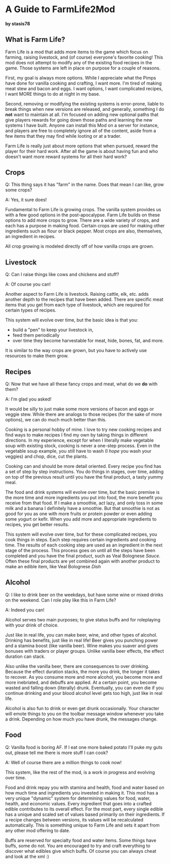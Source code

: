 # A Guide to FarmLife2Mod
#### by stasis78

## What is Farm Life?

Farm Life is a mod that adds more items to the game which focus on farming, raising livestock, and (of course) everyone's favorite cooking! This mod does not attempt to modify any of the existing food recipes in the game. Those systems are left in place on purpose for a couple of reasons.

First, my goal is always more options. While I appreciate what the Pimps have done for vanilla cooking and crafting, I want more. I'm tired of making meat stew and bacon and eggs. I want options, I want complicated recipes, I want MORE things to do at night in my base.

Second, removing or modifying the existing systems is error-prone, liable to break things when new versions are released, and generally, something I do **not** want to maintain at all. I'm focused on adding new optional paths that give players rewards for going down those paths and learning the new systems I have built. Anyone can install this Mod on a server for instance, and players are free to completely ignore all of the content, aside from a few items that they may find while looting or at a trader.

Farm Life is really just about more options that when pursued, reward the player for their hard work. After all the game is about having fun and who doesn't want more reward systems for all their hard work?

## Crops

Q: This thing says it has "farm" in the name. Does that mean I can like, grow some crops?

A: Yes, it sure does!

Fundamental to Farm Life is growing crops. The vanilla system provides us with a few good options in the post-apocalypse. Farm Life builds on these options to add more crops to grow. There are a wide variety of crops, and each has a purpose in making food. Certain crops are used for making other ingredients such as flour or black pepper. Most crops are also, themselves, an ingredient in recipes. 

All crop growing is modeled directly off of how vanilla crops are grown.

## Livestock

Q: Can I raise things like cows and chickens and stuff?

A: Of course you can!

Another aspect to Farm Life is livestock. Raising cattle, elk, etc. adds another depth to the recipes that have been added. There are specific meat items that you get from each type of livestock, which are required for certain types of recipes.

This system will evolve over time, but the basic idea is that you:

- build a "pen" to keep your livestock in,
- feed them periodically
- over time they become harvestable for meat, hide, bones, fat, and more.

It is similar to the way crops are grown, but you have to actively use resources to make them grow.

## Recipes

Q: Now that we have all these fancy crops and meat, what do we **do** with them?

A: I'm glad you asked!

It would be silly to just make some more versions of bacon and eggs or veggie stew. While there are analogs to those recipes (for the sake of more options), we can do much much better than this.

Cooking is a personal hobby of mine. I love to try new cooking recipes and find ways to make recipes I find my own by taking things in different directions. In my experience, except for when I literally make vegetable soup with existing stock, cooking is never a one-step process. Even in the vegetable soup example, you still have to wash (I *hope* you wash your veggies) and chop, dice, cut the plants.

Cooking can and should be more detail oriented. Every recipe you find has a set of step by step instructions. You do things in stages, over time, adding on top of the previous result until you have the final product, a tasty yummy meal.

The food and drink systems will evolve over time, but the basic premise is the more time and more ingredients you put into food, the more benefit you receive from that food. If I make a smoothie, act lazy, and only toss in some milk and a banana I definitely have a smoothie. But that smoothie is not as good for you as one with more fruits or protein powder or even adding some yogurt or kefir. When you add more and appropriate ingredients to recipes, you get better results.

This system will evolve over time, but for these complicated recipes, you cook things in steps. Each step requires certain ingredients and cooking time. The results of each cooking step are used as an ingredient in the next stage of the process. This process goes on until all the steps have been completed and you have the final product, such as Veal Bolognese *Sauce*. Often these final products are yet combined again with another product to make an edible item, like Veal Bolognese *Dish*

## Alcohol

Q: I like to drink beer on the weekdays, but have some wine or mixed drinks on the weekend. Can I role play like this in Farm Life?

A: Indeed you can!

Alcohol serves two main purposes; to give status buffs and for roleplaying with your drink of choice.

Just like in real life, you can make beer, wine, and other types of alcohol. Drinking has benefits, just like in real life! Beer gives you punching power and a stamina boost (like vanilla beer). Wine makes you suaver and gives bonuses with traders or player groups. Unlike vanilla beer effects, the effect duration can stack.

Also unlike the vanilla beer, there are consequences to over drinking. Because the effect duration stacks, the more you drink, the longer it takes to recover. As you consume more and more alcohol, you become more and more inebriated, and debuffs are applied. At a certain point, you become wasted and falling down (literally) drunk. Eventually, you can even die if you continue drinking and your blood alcohol level gets too high, just like in real life.

Alcohol is also fun to drink or even get drunk occasionally. Your character will emote things to you on the toolbar message window whenever you take a drink. Depending on how much you have drunk, the messages change.

## Food

Q: Vanilla food is boring AF. If I eat one more baked potato I'll puke my guts out, please tell me there is more stuff I can cook?

A: Well of course there are a million things to cook now!

This system, like the rest of the mod, is a work in progress and evolving over time.

Food and drink repay you with stamina and health, food and water based on how much time and ingredients you invested in making it. This mod has a very unique "dynamic" system for determining values for food, water, health, and economic values. Every ingredient that goes into a crafted edible contributes to its overall effect. For the most part, every single edible has a unique and scaled set of values based primarily on their ingredients. If a recipe changes between versions, its values will be recalculated automatically. This is something unique to Farm Life and sets it apart from any other mod offering to date.

Buffs are reserved for specialty food and water items. Some things have buffs, some do not. You are encouraged to try and craft everything to discover what edibles give which buffs. Of course you can always cheat and look at the xml :)
